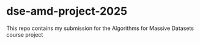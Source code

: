 # dse-amd-project-2025
This repo contains my submission for the Algorithms for Massive Datasets course project
